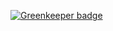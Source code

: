 
[![Greenkeeper badge](https://badges.greenkeeper.io/compilenix/http-client-dumper.svg)](https://greenkeeper.io/)
